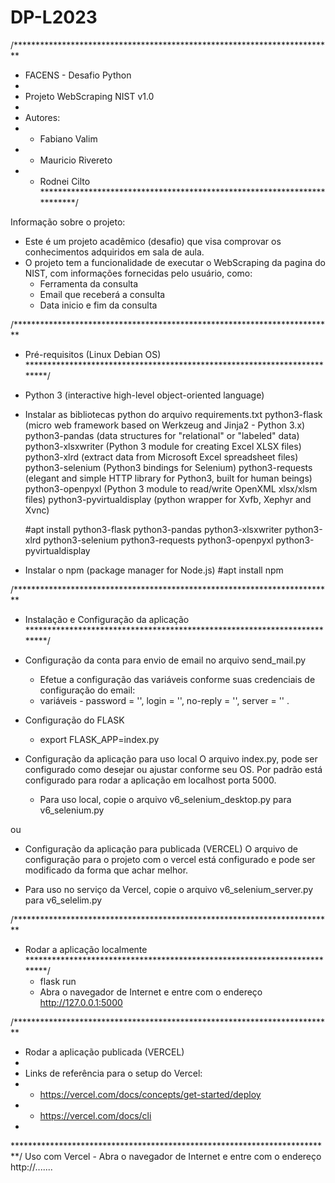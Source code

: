 # DP-L2023

/*************************************************************************
*   FACENS - Desafio Python
*   
*   Projeto WebScraping NIST v1.0
*
*   Autores:
*   - Fabiano Valim
*   - Mauricio Rivereto
*   - Rodnei Cilto
*************************************************************************/ 

Informação sobre o projeto:

- Este é um projeto acadêmico (desafio) que visa comprovar os conhecimentos adquiridos em sala de aula.
- O projeto tem a funcionalidade de executar o WebScraping da pagina do NIST, com informações fornecidas pelo usuário, como:
    - Ferramenta da consulta
    - Email que receberá a consulta
    - Data inicio e fim da consulta


/*************************************************************************
*   Pré-requisitos (Linux Debian OS)
*************************************************************************/
- Python 3 (interactive high-level object-oriented language)

- Instalar as bibliotecas python do arquivo requirements.txt
    python3-flask (micro web framework based on Werkzeug and Jinja2 - Python 3.x)
    python3-pandas (data structures for "relational" or "labeled" data)
    python3-xlsxwriter (Python 3 module for creating Excel XLSX files)
    python3-xlrd (extract data from Microsoft Excel spreadsheet files)
    python3-selenium (Python3 bindings for Selenium)
    python3-requests (elegant and simple HTTP library for Python3, built for human beings)
    python3-openpyxl (Python 3 module to read/write OpenXML xlsx/xlsm files)
    python3-pyvirtualdisplay (python wrapper for Xvfb, Xephyr and Xvnc)
    
    #apt install python3-flask python3-pandas python3-xlsxwriter python3-xlrd python3-selenium python3-requests python3-openpyxl python3-pyvirtualdisplay

- Instalar o npm (package manager for Node.js)
    #apt install npm
    
    
/*************************************************************************
*   Instalação e Configuração da aplicação
*************************************************************************/ 
- Configuração da conta para envio de email no arquivo send_mail.py
    - Efetue a configuração das variáveis conforme suas credenciais de configuração do email:
    - variáveis - password = '', login = '', no-reply = '', server = '' .

- Configuração do FLASK
    - export FLASK_APP=index.py

- Configuração da aplicação para uso local
O arquivo index.py, pode ser configurado como desejar ou ajustar conforme seu OS. Por padrão está configurado para rodar a aplicação em localhost porta 5000.
    - Para uso local, copie o arquivo v6_selenium_desktop.py para v6_selenium.py

ou

- Configuração da aplicação para publicada (VERCEL)
O arquivo de configuração para o projeto com o vercel está configurado e pode ser modificado da forma que achar melhor.

- Para uso no serviço da Vercel, copie o arquivo v6_selenium_server.py para v6_selelim.py

/*************************************************************************
*   Rodar a aplicação localmente
*************************************************************************/ 
    - flask run
	- Abra o navegador de Internet e entre com o endereço http://127.0.0.1:5000


/*************************************************************************
*   Rodar a aplicação publicada (VERCEL)
*
*   Links de referência para o setup do Vercel:
*    - https://vercel.com/docs/concepts/get-started/deploy
*	- https://vercel.com/docs/cli
*
*************************************************************************/ 
Uso com Vercel
    - Abra o navegador de Internet e entre com o endereço http://.......
